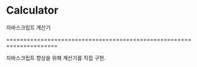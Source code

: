 # Calculator
자바스크립트 계산기

=====================================================================

자바스크립트 향상을 위해 계산기를 직접 구현.
